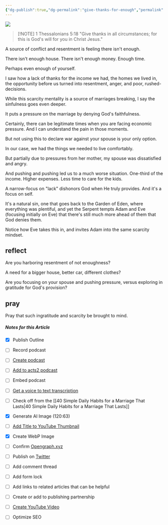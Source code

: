 ```yaml
---
{"dg-publish":true,"dg-permalink":"give-thanks-for-enough","permalink":"/give-thanks-for-enough/","metatags":{"description":"God provides but missing His provision brings conflict","og:image":"https://res.cloudinary.com/dt9hlo5sw/image/upload/v1685557093/obsidian/image_fofloi.png"},"created":"","updated":""}
---
```



![](https://res.cloudinary.com/dt9hlo5sw/image/upload/v1685557093/obsidian/image_fofloi.png)

> [!NOTE] 1 Thessalonians 5:18
> "Give thanks in all circumstances; for this is God's will for you in Christ Jesus."

A source of conflict and resentment is feeling there isn't enough.

There isn't enough house.  There isn't enough money.  Enough time.

Perhaps even enough of yourself.

I saw how a lack of thanks for the income we had, the homes we lived in, the opportunity before us turned into resentment, anger, and poor, rushed-decisions.

While this scarcity mentality is a source of marriages breaking, I say the sinfulness goes even deeper.

It puts a pressure on the marriage by denying God's faithfulness.

Certainly, there can be legitimate times when you are facing economic pressure.  And I can understand the pain in those moments.

But not using this to declare war against your spouse is your only option.

In our case, we had the things we needed to live comfortably.

But partially due to pressures from her mother, my spouse was dissatisfied and angry.

And pushing and pushing led us to a much worse situation.  One-third of the income. Higher expenses. Less time to care for the kids.

A narrow-focus on "lack" dishonors God when He truly provides.  And it's a focus on self. 

It's a natural sin, one that goes back to the Garden of Eden, where everything was plentiful, and yet the Serpent tempts Adam and Eve (focusing initially on Eve) that there's still much more ahead of them that God denies them.

Notice how Eve takes this in, and invites Adam into the same scarcity mindset.

## reflect
Are you harboring resentment of not enoughness?

A need for a bigger house, better car, different clothes?

Are you focusing on your spouse and pushing pressure, versus exploring in gratitude for God's provision?

## pray
Pray that such ingratitude and scarcity be brought to mind.

##### Notes for this Article
- [x] Publish Outline
- [ ] Record podcast
- [ ] [Create podcast](https://studio.podcast.co/login)
- [ ] [Add to acts2 podcast](https://app.bcast.fm/podcasts/1978)
- [ ] Embed podcast
- [ ] [Get a voice to text transcription](https://happyscribe.com) 
- [ ] Check off from the [[40 Simple Daily Habits for a Marriage That Lasts\|40 Simple Daily Habits for a Marriage That Lasts]]
- [x] Generate AI Image (120:63)
- [ ] [Add Title to YouTube Thumbnail](https://pixelied.com)
- [x] Create WebP Image
- [ ] Confirm [Opengraph.xyz](https://opengraph.xyz)
- [ ] Publish on [Twitter](https://twitter.com)
- [ ] Add comment thread
- [ ] Add form lock
- [ ] Add links to related articles that can be helpful
- [ ] Create or add to publishing partnership

- [ ] [Create YouTube Video](https://flixier.com)
- [ ] Optimize SEO

